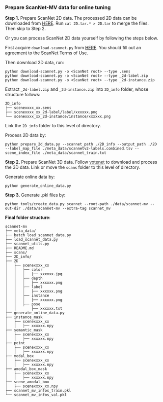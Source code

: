 ### Prepare ScanNet-MV data for online tuning

**Step 1.** 
Prepare ScanNet 2D data. The processed 2D data can be downloaded from [HERE](https://cloud.tsinghua.edu.cn/d/641cd2b7a123467d98a6/). Run `cat 2D.tar.* > 2D.tar` to merge the files. Then skip to Step 2.

Or you can process ScanNet 2D data yourself by following the steps below.

First acquire `download-scannet.py` from [HERE](https://github.com/ScanNet/ScanNet). You should fill out an agreement to the ScanNet Terms of Use.

Then download 2D data, run:
```
python download-scannet.py -o <ScanNet root> --type .sens
python download-scannet.py -o <ScanNet root> --type _2d-label.zip
python download-scannet.py -o <ScanNet root> --type _2d-instance.zip
```

Extract `_2d-label.zip` and `_2d-instance.zip` into `2D_info` folder, whose structure follows: 

```
2D_info
├── scenexxxx_xx.sens
├── scenexxxx_xx_2d-label/label/xxxxxx.png
└── scenexxxx_xx_2d-instance/instance/xxxxxx.png
```

Link the `2D_info` folder to this level of directory. 

Process 2D data by:
```
python prepare_2d_data.py --scannet_path ./2D_info --output_path ./2D --label_map_file ./meta_data/scannetv2-labels.combined.tsv --scene_index_file ./meta_data/scannet_train.txt
```


**Step 2.** Prepare ScanNet 3D data. Follow [votenet](https://github.com/facebookresearch/votenet/tree/main/scannet) to download and process the 3D data. 
Link or move the `scans` folder to this level of directory. 

Generate online data by:
```
python generate_online_data.py
```

**Step 3.** Generate .pkl files by:
```
python tools/create_data.py scannet --root-path ./data/scannet-mv --out-dir ./data/scannet-mv --extra-tag scannet_mv
```


**Final folder structure:**

```
scannet-mv
├── meta_data/
├── batch_load_scannet_data.py
├── load_scannet_data.py
├── scannet_utils.py
├── README.md
├── scans/
├── 2D_info/
├── 2D
│   ├── scenexxxx_xx
│   │   ├── color
│   │   │   ├── xxxxxx.jpg
│   │   ├── depth
│   │   │   ├── xxxxxx.png
│   │   ├── label
│   │   │   ├── xxxxxx.png
│   │   ├── instance
│   │   │   ├── xxxxxx.png
│   │   ├── pose
│   │       ├── xxxxxx.txt
├── generate_online_data.py
├── instance_mask
│   ├── scenexxxx_xx
│   │   ├── xxxxxx.npy
├── semantic_mask
│   ├── scenexxxx_xx
│   │   ├── xxxxxx.npy
├── point
│   ├── scenexxxx_xx
│   │   ├── xxxxxx.npy
├── modal_box
│   ├── scenexxxx_xx
│   │   ├── xxxxxx.npy
├── amodal_box_mask
│   ├── scenexxxx_xx
│   │   ├── xxxxxx.npy
├── scene_amodal_box
│   ├── scenexxxx_xx.npy
├── scannet_mv_infos_train.pkl
└── scannet_mv_infos_val.pkl

```
